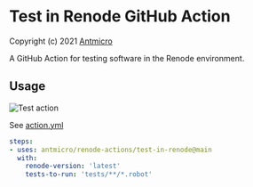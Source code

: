 # Test in Renode GitHub Action
Copyright (c) 2021 [Antmicro](https://www.antmicro.com)

A GitHub Action for testing software in the Renode environment.

## Usage

![Test action](https://github.com/antmicro/renode-actions/workflows/Test%20action/badge.svg)

See [action.yml](test-in-renode/action.yml)

```yaml
steps:
- uses: antmicro/renode-actions/test-in-renode@main
  with:
    renode-version: 'latest'
    tests-to-run: 'tests/**/*.robot' 
```
